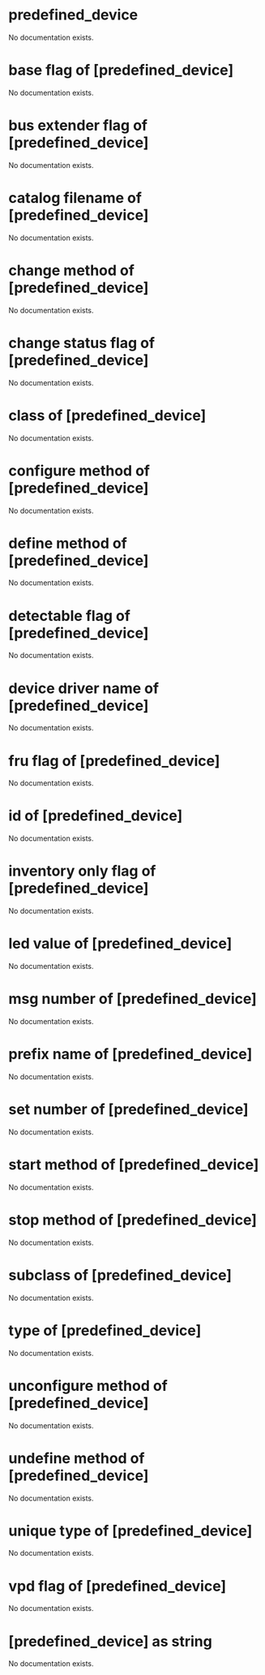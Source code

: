 # predefined_device

No documentation exists.

# base flag of [predefined_device]

No documentation exists.

# bus extender flag of [predefined_device]

No documentation exists.

# catalog filename of [predefined_device]

No documentation exists.

# change method of [predefined_device]

No documentation exists.

# change status flag of [predefined_device]

No documentation exists.

# class of [predefined_device]

No documentation exists.

# configure method of [predefined_device]

No documentation exists.

# define method of [predefined_device]

No documentation exists.

# detectable flag of [predefined_device]

No documentation exists.

# device driver name of [predefined_device]

No documentation exists.

# fru flag of [predefined_device]

No documentation exists.

# id of [predefined_device]

No documentation exists.

# inventory only flag of [predefined_device]

No documentation exists.

# led value of [predefined_device]

No documentation exists.

# msg number of [predefined_device]

No documentation exists.

# prefix name of [predefined_device]

No documentation exists.

# set number of [predefined_device]

No documentation exists.

# start method of [predefined_device]

No documentation exists.

# stop method of [predefined_device]

No documentation exists.

# subclass of [predefined_device]

No documentation exists.

# type of [predefined_device]

No documentation exists.

# unconfigure method of [predefined_device]

No documentation exists.

# undefine method of [predefined_device]

No documentation exists.

# unique type of [predefined_device]

No documentation exists.

# vpd flag of [predefined_device]

No documentation exists.

# [predefined_device] as string

No documentation exists.
